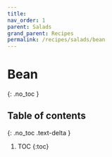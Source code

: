 ```yaml
---
title: 
nav_order: 1
parent: Salads
grand_parent: Recipes
permalink: /recipes/salads/bean
---
```


# Bean
{: .no_toc }

## Table of contents
{: .no_toc .text-delta }

1. TOC
{:toc}

